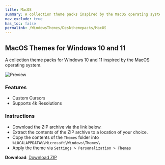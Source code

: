 ```yaml
---
title: MacOS
summary: A collection theme packs inspired by the MacOS operating system
nav_exclude: true
has_toc: false
permalink: /WindowsThemes/Deskthemepacks/MacOS
---
```


## MacOS Themes for Windows 10 and 11

A collection theme packs for Windows 10 and 11 inspired by the MacOS operating system.

![Preview](https://gitlab.com/the-back-room/deskthemepacks/sfw/macos/-/raw/main/Extras/Preview.bmp)

### Features

- Custom Cursors
- Supports 4k Resolutions

### Instructions

- Download the ZIP archive via the link below.
- Extract the contents of the ZIP archive to a location of your choice.
- Copy the contents of the `Themes` folder into `%LOCALAPPDATA%\Microsoft\Windows\Themes\`
- Apply the theme via `Settings > Personalization > Themes`

**Download**: [Download ZIP](https://gitlab.com/the-back-room/deskthemepacks/sfw/macos/-/archive/main/macos-main.zip)